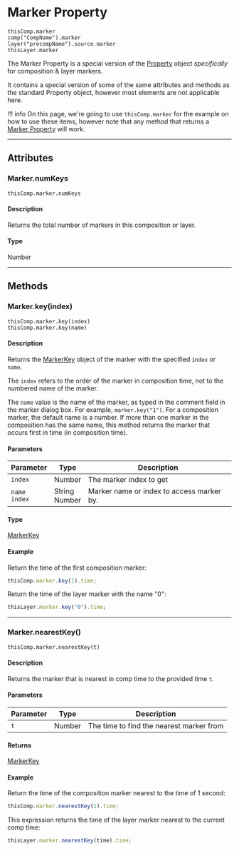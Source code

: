 # Marker Property

`thisComp.marker`
<br/>
`comp("CompName").marker`
<br/>
`layer("precompName").source.marker`
<br/>
`thisLayer.marker`

The Marker Property is a special version of the [Property](./property.md) object *specifically* for composition & layer markers.

It contains a special version of some of the same attributes and methods as the standard Property object, however most elements are not applicable here.

!!! info
    On this page, we're going to use `thisComp.marker` for the example on how to use these items, however note that any method that returns a [Marker Property](#) will work.

---

## Attributes

### Marker.numKeys

`thisComp.marker.numKeys`

#### Description

Returns the total number of markers in this composition or layer.

#### Type

Number

---

## Methods

### Marker.key(index)

`thisComp.marker.key(index)`
</br>
`thisComp.marker.key(name)`

#### Description

Returns the [MarkerKey](./markerkey.md) object of the marker with the specified `index` or `name`.

The `index` refers to the order of the marker in composition time, not to the numbered name of the marker.

The `name` value is the name of the marker, as typed in the comment field in the marker dialog box. For example, `marker.key("1")`. For a composition marker, the default name is a number. If more than one marker in the composition has the same name, this method returns the marker that occurs first in time (in composition time).

#### Parameters

|     Parameter      |       Type        |                Description                |
| ------------------ | ----------------- | ----------------------------------------- |
| `index`            | Number            | The marker index to get                   |
| `name`<br/>`index` | String<br/>Number | Marker name or index to access marker by. |

#### Type

[MarkerKey](./markerkey.md)

#### Example

Return the time of the first composition marker:

```js
thisComp.marker.key(1).time;
```

Return the time of the layer marker with the name "0":

```js
thisLayer.marker.key("0").time;
```

---

### Marker.nearestKey()

`thisComp.marker.nearestKey(t)`

#### Description

Returns the marker that is nearest in comp time to the provided time `t`.

#### Parameters

| Parameter |  Type  |               Description                |
| --------- | ------ | ---------------------------------------- |
| `t`       | Number | The time to find the nearest marker from |

#### Returns

[MarkerKey](./markerkey.md)

#### Example

Return the time of the composition marker nearest to the time of 1 second:

```js
thisComp.marker.nearestKey(1).time;
```

This expression returns the time of the layer marker nearest to the current comp time:

```js
thisLayer.marker.nearestKey(time).time;
```
